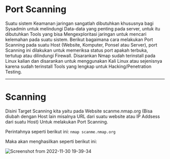 # Port Scanning

Suatu sistem Keamanan jaringan sangatlah dibutuhkan khususnya bagi Sysadmin untuk melindungi Data-data yang penting pada server, untuk itu dibutuhkan Tools yang bisa Mengexploritasi jaringan untuk mencari kelemahan pada suatu sistem.
Berikut bagaimana cara melakukan Port Scanning pada suatu Host (Website, Komputer, Ponsel atau Server), port Scanning ini dilakukan untuk memeriksa status port apakah terbuka, tertutup atau dilindungi Firewall.
Disarankan Nmap sudah terinstall pada Linux kalian dan disarankan untuk menggunakan Kali Linux atau sejenisnya karena sudah terinstall Tools yang lengkap untuk Hacking/Penetration Testing.

-----------------------------------------------------------------------------------------------------------------------------------------------------------

# Scanning

Disini Target Scanning kita yaitu pada Website scanme.nmap.org (Bisa diubah dengan Host lain misalnya URL dari suatu website atau IP Addsess dari suatu Host) Untuk melakukan Port Scanning.

Perintahnya seperti berikut ini:
```nmap scanme.nmap.org```

Maka akan menghasilkan seperti berikut ini:

![Screenshot from 2022-11-30 19-39-34](https://user-images.githubusercontent.com/113501500/204798633-71636d0c-5d5a-4d42-91ec-cb0c4be3d115.png)


